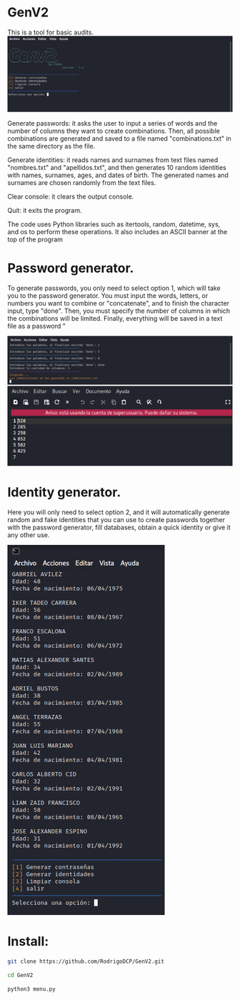 # GenV2
This is a tool for basic audits.
![Texto alternativo de la imagen](IMG/V2/menu.PNG)

Generate passwords: it asks the user to input a series of words and the number of columns they want to create combinations. Then, all possible combinations are generated and saved to a file named "combinations.txt" in the same directory as the file.

Generate identities: it reads names and surnames from text files named "nombres.txt" and "apellidos.txt", and then generates 10 random identities with names, surnames, ages, and dates of birth. The generated names and surnames are chosen randomly from the text files.

Clear console: it clears the output console.

Quit: it exits the program.

The code uses Python libraries such as itertools, random, datetime, sys, and os to perform these operations. It also includes an ASCII banner at the top of the program

# Password generator.

To generate passwords, you only need to select option 1, which will take you to the password generator. You must input the words, letters, or numbers you want to combine or "concatenate", and to finish the character input, type "done". Then, you must specify the number of columns in which the combinations will be limited. Finally, everything will be saved in a text file as a password "

![Texto alternativo de la imagen](IMG/V2/PASS2.PNG)
![Texto alternativo de la imagen](IMG/V2/PASS3.PNG)


# Identity generator.

Here you will only need to select option 2, and it will automatically generate random and fake identities that you can use to create passwords together with the password generator, fill databases, obtain a quick identity or give it any other use.

![Texto alternativo de la imagen](IMG/V2/USER1.PNG)

# Install:
```bash
git clone https://github.com/RodrigoDCP/GenV2.git 
```

```bash                              
cd GenV2
```

```bash
python3 menu.py
```


